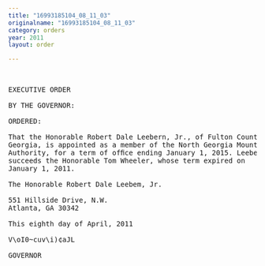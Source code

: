 ```yaml
---
title: "16993185104_08_11_03"
originalname: "16993185104_08_11_03"
category: orders
year: 2011
layout: order

---
```

<pre>
 

EXECUTIVE ORDER

BY THE GOVERNOR:

ORDERED:

That the Honorable Robert Dale Leebern, Jr., of Fulton County,
Georgia, is appointed as a member of the North Georgia Mountains
Authority, for a term of ofﬁce ending January 1, 2015. Leebem
succeeds the Honorable Tom Wheeler, whose term expired on
January 1, 2011.

The Honorable Robert Dale Leebem, Jr.

551 Hillside Drive, N.W.
Atlanta, GA 30342

This eighth day of April, 2011

V\oI0~cuv\i)¢aJL

GOVERNOR

</pre>
